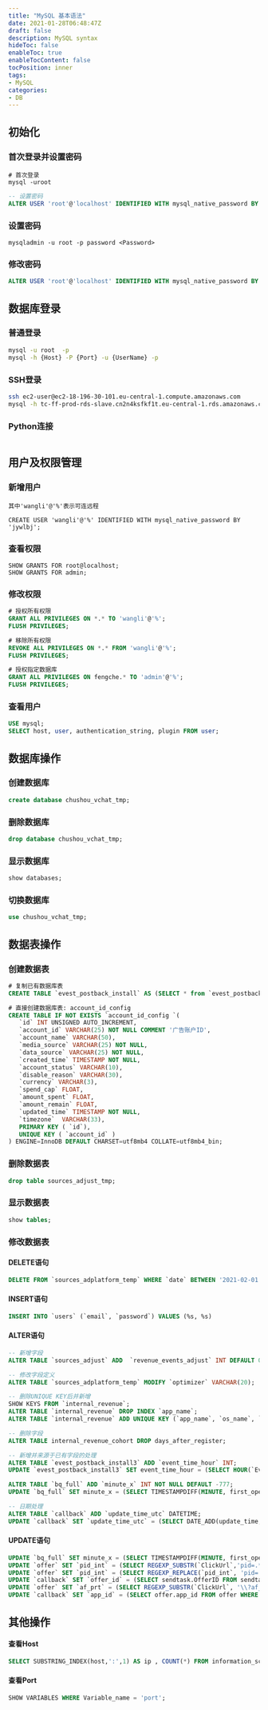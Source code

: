 ```yaml
---
title: "MySQL 基本语法"
date: 2021-01-28T06:48:47Z
draft: false
description: MySQL syntax
hideToc: false
enableToc: true
enableTocContent: false
tocPosition: inner
tags:
- MySQL
categories:
- DB
---
```


## 初始化

### 首次登录并设置密码

```shell
# 首次登录
mysql -uroot
```

```sql
-- 设置密码
ALTER USER 'root'@'localhost' IDENTIFIED WITH mysql_native_password BY <Password>;
```

### 设置密码

```shell
mysqladmin -u root -p password <Password>
```

### 修改密码

```sql
ALTER USER 'root'@'localhost' IDENTIFIED WITH mysql_native_password BY <Password>;
```

## 数据库登录

### 普通登录

```sh
mysql -u root  -p
mysql -h {Host} -P {Port} -u {UserName} -p 
```

### SSH登录

```bash
ssh ec2-user@ec2-18-196-30-101.eu-central-1.compute.amazonaws.com
mysql -h tc-ff-prod-rds-slave.cn2n4ksfkf1t.eu-central-1.rds.amazonaws.com -u wangli -p
```

### Python连接

```python
```

## 用户及权限管理

### 新增用户

`其中'wangli'@'%'表示可连远程`
```mysql
CREATE USER 'wangli'@'%' IDENTIFIED WITH mysql_native_password BY 'jywlbj';
```

### 查看权限

```mysql
SHOW GRANTS FOR root@localhost;
SHOW GRANTS FOR admin;
```

### 修改权限

```sql
# 授权所有权限
GRANT ALL PRIVILEGES ON *.* TO 'wangli'@'%';
FLUSH PRIVILEGES;

# 移除所有权限
REVOKE ALL PRIVILEGES ON *.* FROM 'wangli'@'%';
FLUSH PRIVILEGES;

# 授权指定数据库
GRANT ALL PRIVILEGES ON fengche.* TO 'admin'@'%';
FLUSH PRIVILEGES;
```

### 查看用户

```sql
USE mysql;
SELECT host, user, authentication_string, plugin FROM user;
```

## 数据库操作

### 创建数据库

```sql
create database chushou_vchat_tmp;
```

### 删除数据库
```sql
drop database chushou_vchat_tmp;
```

### 显示数据库
```sql
show databases;
```

### 切换数据库
```sql
use chushou_vchat_tmp;
```

## 数据表操作

### 创建数据表

```sql
# 复制已有数据库表
CREATE TABLE `evest_postback_install` AS (SELECT * from `evest_postback_install3`);

# 直接创建数据库表: account_id_config
CREATE TABLE IF NOT EXISTS `account_id_config `(
   `id` INT UNSIGNED AUTO_INCREMENT,
   `account_id` VARCHAR(25) NOT NULL COMMENT '广告账户ID',
   `account_name` VARCHAR(50),
   `media_source` VARCHAR(25) NOT NULL,
   `data_source` VARCHAR(25) NOT NULL,
   `created_time` TIMESTAMP NOT NULL,
   `account_status` VARCHAR(10),
   `disable_reason` VARCHAR(30),
   `currency` VARCHAR(3),
   `spend_cap` FLOAT,
   `amount_spent` FLOAT,
   `amount_remain` FLOAT,
   `updated_time` TIMESTAMP NOT NULL,
   `timezone`  VARCHAR(33),
   PRIMARY KEY ( `id`),
   UNIQUE KEY ( `account_id` )
) ENGINE=InnoDB DEFAULT CHARSET=utf8mb4 COLLATE=utf8mb4_bin;
```

### 删除数据表

```sql
drop table sources_adjust_tmp;
```

### 显示数据表

```sql
show tables;
```

### 修改数据表

#### DELETE语句

```sql
DELETE FROM `sources_adplatform_temp` WHERE `date` BETWEEN '2021-02-01' AND '2021-02-01';
```

#### INSERT语句

```sql
INSERT INTO `users` (`email`, `password`) VALUES (%s, %s)
```

#### ALTER语句

```sql
-- 新增字段
ALTER TABLE `sources_adjust` ADD  `revenue_events_adjust` INT DEFAULT 0;

-- 修改字段定义
ALTER TABLE `sources_adplatform_temp` MODIFY `optimizer` VARCHAR(20);

-- 删除UNIQUE KEY后并新增
SHOW KEYS FROM `internal_revenue`;
ALTER TABLE `internal_revenue` DROP INDEX `app_name`;
ALTER TABLE `internal_revenue` ADD UNIQUE KEY (`app_name`, `os_name`, `store_type`,  `channel_id`, `channel`, `login_type_code`,  `login_type`, `date_paying`, `country`,  `timezone`);

-- 删除字段
ALTER TABLE internal_revenue_cohort DROP days_after_register;

-- 新增并来源于已有字段的处理
ALTER TABLE `evest_postback_install3` ADD `event_time_hour` INT;
UPDATE `evest_postback_install3` SET event_time_hour = (SELECT HOUR(`Event Time`));

ALTER TABLE `bq_full` ADD `minute_x` INT NOT NULL DEFAULT -777;
UPDATE `bq_full` SET minute_x = (SELECT TIMESTAMPDIFF(MINUTE, first_open_time, event_timestamp));

-- 日期处理
ALTER TABLE `callback` ADD `update_time_utc` DATETIME;
UPDATE `callback` SET `update_time_utc` = (SELECT DATE_ADD(update_time, INTERVAL -8 hour));
```

#### UPDATE语句

```sql
UPDATE `bq_full` SET minute_x = (SELECT TIMESTAMPDIFF(MINUTE, first_open_time, event_timestamp));
UPDATE `offer` SET `pid_int` = (SELECT REGEXP_SUBSTR(`ClickUrl`,'pid=.*_int'));
UPDATE `offer` SET `pid_int` = (SELECT REGEXP_REPLACE(`pid_int`, 'pid=', ''));
UPDATE `callback` SET `offer_id` = (SELECT sendtask.OfferID FROM sendtask WHERE callback.task_id=sendtask.ID);
UPDATE `offer` SET `af_prt` = (SELECT REGEXP_SUBSTR(`ClickUrl`, '\\?af_prt=[\w\sa-zA-Z0-9_]*&|&af_prt=[\w\sa-zA-Z0-9_]*&|&af_prt=.*'));
UPDATE `callback` SET `app_id` = (SELECT offer.app_id FROM offer WHERE callback.offer_id=offer.ID);
```

## 其他操作

#### 查看Host
```sql
SELECT SUBSTRING_INDEX(host,':',1) AS ip , COUNT(*) FROM information_schema.processlist GROUP BY ip;
```

#### 查看Port

```sql
SHOW VARIABLES WHERE Variable_name = 'port';
```